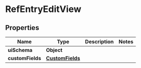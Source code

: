 # RefEntryEditView

## Properties
Name | Type | Description | Notes
------------ | ------------- | ------------- | -------------
**uiSchema** | **Object** |  | 
**customFields** | [**CustomFields**](CustomFields.md) |  | 
